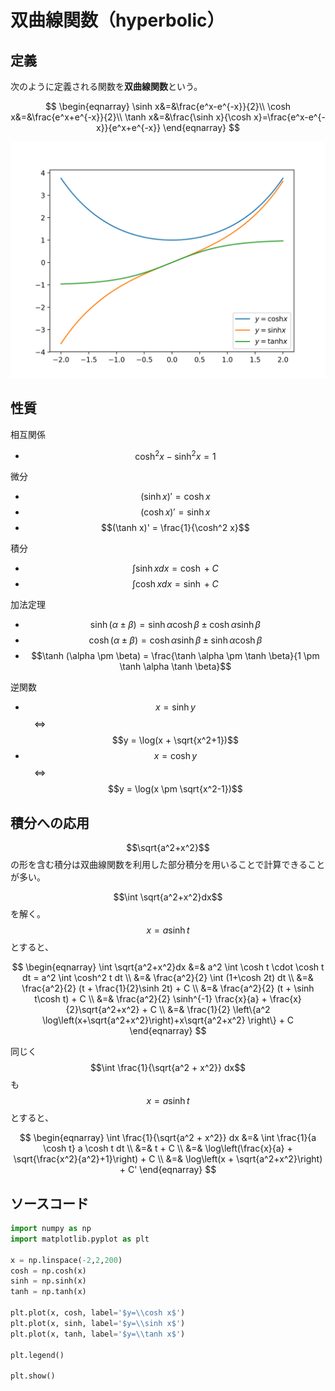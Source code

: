 # 双曲線関数（hyperbolic）

## 定義

次のように定義される関数を**双曲線関数**という。

$$
\begin{eqnarray}
\sinh x&=&\frac{e^x-e^{-x}}{2}\\
\cosh x&=&\frac{e^x+e^{-x}}{2}\\
\tanh x&=&\frac{\sinh x}{\cosh x}=\frac{e^x-e^{-x}}{e^x+e^{-x}}
\end{eqnarray}
$$

![alt text](fig1.png)

## 性質

相互関係

* $$\cosh^2 x - \sinh^2 x = 1$$

微分

* $$(\sinh x)' = \cosh x$$
* $$(\cosh x)' = \sinh x$$
* $$(\tanh x)' = \frac{1}{\cosh^2 x}$$

積分

* $$\int \sinh x dx = \cosh + C$$
* $$\int \cosh x dx = \sinh + C$$

加法定理

* $$\sinh (\alpha \pm \beta) = \sinh \alpha \cosh \beta \pm \cosh \alpha \sinh \beta$$
* $$\cosh (\alpha \pm \beta) = \cosh \alpha \sinh \beta \pm \sinh \alpha \cosh \beta$$
* $$\tanh (\alpha \pm \beta) = \frac{\tanh \alpha \pm \tanh \beta}{1 \pm \tanh \alpha \tanh \beta}$$

逆関数

* $$x = \sinh y$$　⇔　$$y = \log(x + \sqrt{x^2+1})$$
* $$x = \cosh y$$　⇔　$$y = \log(x \pm \sqrt{x^2-1})$$

## 積分への応用

$$\sqrt{a^2+x^2}$$ の形を含む積分は双曲線関数を利用した部分積分を用いることで計算できることが多い。

$$\int \sqrt{a^2+x^2}dx$$ を解く。
$$x = a\sinh t$$ とすると、

$$
\begin{eqnarray}
\int \sqrt{a^2+x^2}dx &=& a^2 \int \cosh t \cdot \cosh t dt = a^2 \int \cosh^2 t dt \\
&=& \frac{a^2}{2} \int (1+\cosh 2t) dt \\
&=& \frac{a^2}{2} (t + \frac{1}{2}\sinh 2t) + C \\
&=& \frac{a^2}{2} (t + \sinh t\cosh t) + C \\
&=& \frac{a^2}{2} \sinh^{-1} \frac{x}{a} + \frac{x}{2}\sqrt{a^2+x^2} + C \\
&=& \frac{1}{2} \left\{a^2 \log\left(x+\sqrt{a^2+x^2}\right)+x\sqrt{a^2+x^2} \right\} + C
\end{eqnarray}
$$

同じく $$\int \frac{1}{\sqrt{a^2 + x^2}} dx$$ も $$x = a\sinh t$$ とすると、

$$
\begin{eqnarray}
\int \frac{1}{\sqrt{a^2 + x^2}} dx &=& \int \frac{1}{a \cosh t} a \cosh t dt \\
&=& t + C \\
&=& \log\left(\frac{x}{a} + \sqrt{\frac{x^2}{a^2}+1}\right)  + C \\
&=& \log\left(x + \sqrt{a^2+x^2}\right) + C'
\end{eqnarray}
$$

## ソースコード

```py
import numpy as np
import matplotlib.pyplot as plt

x = np.linspace(-2,2,200)
cosh = np.cosh(x)
sinh = np.sinh(x)
tanh = np.tanh(x)

plt.plot(x, cosh, label='$y=\\cosh x$')
plt.plot(x, sinh, label='$y=\\sinh x$')
plt.plot(x, tanh, label='$y=\\tanh x$')

plt.legend()

plt.show()

```
